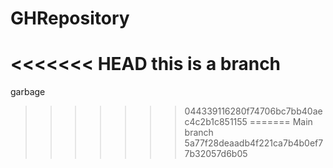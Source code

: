 # GHRepository

<<<<<<< HEAD
this is a branch
=======
garbage
>>>>>>> 044339116280f74706bc7bb40aec4c2b1c851155
=======
Main branch
>>>>>>> 5a77f28deaadb4f221ca7b4b0ef77b32057d6b05
